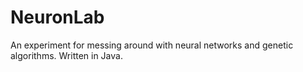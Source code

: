 # NeuronLab
An experiment for messing around with neural networks and genetic algorithms. Written in Java.
